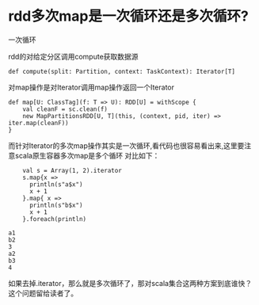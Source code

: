 # rdd多次map是一次循环还是多次循环?

一次循环

rdd的对给定分区调用compute获取数据源
```
def compute(split: Partition, context: TaskContext): Iterator[T]
```
对map操作是对Iterator调用map操作返回一个Iterator
```
def map[U: ClassTag](f: T => U): RDD[U] = withScope {
    val cleanF = sc.clean(f)
    new MapPartitionsRDD[U, T](this, (context, pid, iter) => iter.map(cleanF))
}
```
而针对Iterator的多次map操作其实是一次循环,看代码也很容易看出来,这里要注意scala原生容器多次map是多个循环
对比如下：

```
    val s = Array(1, 2).iterator
    s.map{x =>
      println(s"a$x")
      x + 1
    }.map{ x =>
      println(s"b$x")
      x + 1
    }.foreach(println)
```
```
a1
b2
3
a2
b3
4
```
如果去掉.iterator，那么就是多次循环了，那对scala集合这两种方案到底谁快？这个问题留给读者了。




